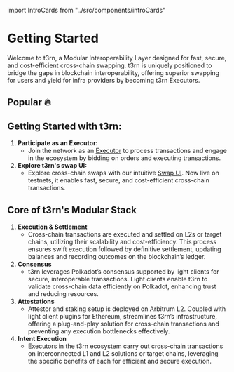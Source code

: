 import IntroCards from "../src/components/introCards"

# Getting Started

Welcome to t3rn, a Modular Interoperability Layer designed for fast, secure, and cost-efficient cross-chain swapping. t3rn is uniquely positioned to bridge the gaps in blockchain interoperability, offering superior swapping for users and yield for infra providers by becoming t3rn Executors.

## Popular 🔥

<IntroCards />

## Getting Started with t3rn:

1. **Participate as an Executor:**
   - Join the network as an [Executor](executor/executor-overview) to process transactions and engage in the ecosystem by bidding on orders and executing transactions.
1. **Explore t3rn's swap UI:**
   - Explore cross-chain swaps with our intuitive [Swap UI](https://bridge.t1rn.io/). Now live on testnets, it enables fast, secure, and cost-efficient cross-chain transactions.

## Core of t3rn's Modular Stack

1. **Execution & Settlement**
   - Cross-chain transactions are executed and settled on L2s or target chains, utilizing their scalability and cost-efficiency. This process ensures swift execution followed by definitive settlement, updating balances and recording outcomes on the blockchain’s ledger.
1. **Consensus**
   - t3rn leverages Polkadot’s consensus supported by light clients for secure, interoperable transactions. Light clients enable t3rn to validate cross-chain data efficiently on Polkadot, enhancing trust and reducing resources.
1. **Attestations**
   - Attestor and staking setup is deployed on Arbitrum L2. Coupled with light client plugins for Ethereum, streamlines t3rn’s infrastructure, offering a plug-and-play solution for cross-chain transactions and preventing any execution bottlenecks effectively.
1. **Intent Execution**
   - Executors in the t3rn ecosystem carry out cross-chain transactions on interconnected L1 and L2 solutions or target chains, leveraging the specific benefits of each for efficient and secure execution.

